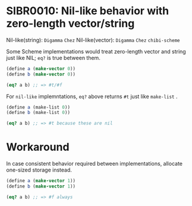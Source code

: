 SIBR0010: Nil-like behavior with zero-length vector/string
==========================================================

Nil-like(string): `Digamma` `Chez`
Nil-like(vector): `Digamma` `Chez` `chibi-scheme`

Some Scheme implementations would treat zero-length vector and string just like
NIL; `eq?` is true between them.

```scheme
(define a (make-vector 0))
(define b (make-vector 0))

(eq? a b) ;; => #t/#f
```

For `nil-like` implemntations, `eq?` above returns `#t` just like `make-list` .

```scheme
(define a (make-list 0))
(define b (make-list 0))

(eq? a b) ;; => #t because these are nil
```

Workaround
==========

In case consistent behavior required between implementations, allocate
one-sized storage instead.

```scheme
(define a (make-vector 1))
(define b (make-vector 1))

(eq? a b) ;; => #f always
```
